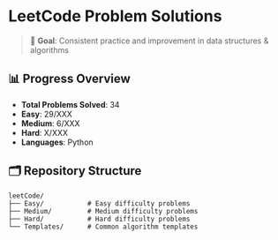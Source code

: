 # LeetCode Problem Solutions

> 🎯 **Goal**: Consistent practice and improvement in data structures & algorithms

## 📊 Progress Overview
- **Total Problems Solved**: 34
- **Easy**: 29/XXX
- **Medium**: 6/XXX  
- **Hard**: X/XXX
- **Languages**: Python

## 🗂️ Repository Structure

```
leetCode/
├── Easy/           # Easy difficulty problems
├── Medium/         # Medium difficulty problems  
├── Hard/           # Hard difficulty problems
└── Templates/      # Common algorithm templates
```
